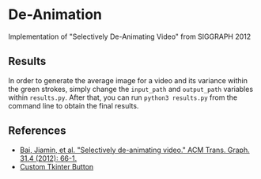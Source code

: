# De-Animation
Implementation of "Selectively De-Animating Video" from SIGGRAPH 2012

## Results
In order to generate the average image for a video and its variance within the green strokes, simply change the `input_path` and `output_path` variables within `results.py`. After that, you can run `python3 results.py` from the command line to obtain the final results.

## References
- [Bai, Jiamin, et al. "Selectively de-animating video." ACM Trans. Graph. 31.4 (2012): 66-1.](http://graphics.berkeley.edu/papers/Bai-SDV-2012-08/Bai-SDV-2012-08_large.pdf)
- [Custom Tkinter Button](https://github.com/TomSchimansky/GuitarTuner)
